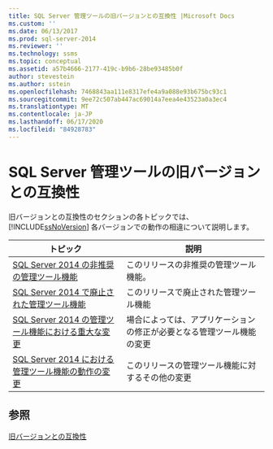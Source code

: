 ```yaml
---
title: SQL Server 管理ツールの旧バージョンとの互換性 |Microsoft Docs
ms.custom: ''
ms.date: 06/13/2017
ms.prod: sql-server-2014
ms.reviewer: ''
ms.technology: ssms
ms.topic: conceptual
ms.assetid: a57b4666-2177-419c-b9b6-28be93485b0f
author: stevestein
ms.author: sstein
ms.openlocfilehash: 7468843aa111e8317efe4a9a088e93b675bc93c1
ms.sourcegitcommit: 9ee72c507ab447ac69014a7eea4e43523a0a3ec4
ms.translationtype: MT
ms.contentlocale: ja-JP
ms.lasthandoff: 06/17/2020
ms.locfileid: "84928783"
---
```

# <a name="sql-server-management-tools-backward-compatibility"></a>SQL Server 管理ツールの旧バージョンとの互換性
  旧バージョンとの互換性のセクションの各トピックでは、[!INCLUDE[ssNoVersion](../includes/ssnoversion-md.md)] 各バージョンでの動作の相違について説明します。  
  
|**トピック**|**説明**|  
|---------------|---------------------|  
|[SQL Server 2014 の非推奨の管理ツール機能](../../2014/database-engine/deprecated-management-tools-features-in-sql-server-2014.md)|このリリースの非推奨の管理ツール機能。|  
|[SQL Server 2014 で廃止された管理ツール機能](../../2014/database-engine/discontinued-management-tools-features-in-sql-server-2014.md)|このリリースで廃止された管理ツール機能|  
|[SQL Server 2014 の管理ツール機能における重大な変更](../../2014/database-engine/breaking-changes-to-management-tools-features-in-sql-server-2014.md)|場合によっては、アプリケーションの修正が必要となる管理ツール機能の変更|  
|[SQL Server 2014 における管理ツール機能の動作の変更](../../2014/database-engine/behavior-changes-to-management-tools-features-in-sql-server-2014.md)|このリリースの管理ツール機能に対するその他の変更|  
  
## <a name="see-also"></a>参照  
 [旧バージョンとの互換性](../../2014/getting-started/backward-compatibility.md)  
  
  
